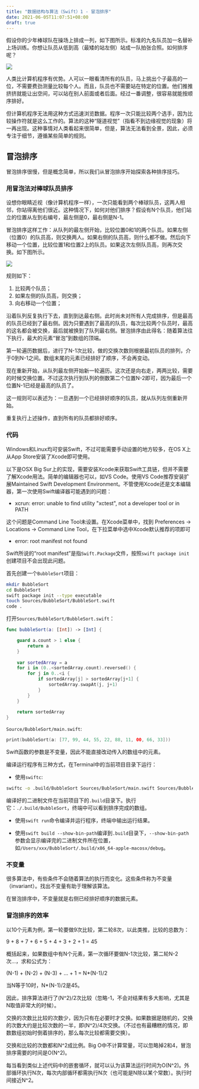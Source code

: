 ```yaml
---
title: "数据结构与算法（Swift）1 - 冒泡排序"
date: 2021-06-05T11:07:51+08:00
draft: true
---
```


假设你的少年棒球队在操场上排成一列，如下图所示。标准的九名队员加一名替补上场训练。你想让队员从低到高（最矮的站左侧）站成一队拍张合照。如何排序呢？

![](/simple-sorting-illustration.png)

人类比计算机程序有优势。人可以一眼看清所有的队员，马上挑出个子最高的一位，不需要费劲测量比较每个人。而且，队员也不需要站在特定的位置。他们推推挤挤就能让出空间，可以站在别人前面或者后面。经过一番调整，很容易就能按顺序排好。

但计算机程序无法用这种方式迅速浏览数据。程序一次只能比较两个选手，因为比较操作符就是这么工作的。算法的这种“隧道视觉”（指看不到边缘视觉的现象）将一再出现。这种事情对人类看起来很简单，但是，算法无法看到全景，因此，必须专注于细节，遵循某些简单的规则。

## 冒泡排序

冒泡排序很慢，但是概念简单，所以我们从冒泡排序开始探索各种排序技巧。

### 用冒泡法对棒球队员排序

设想你眼睛近视（像计算机程序一样），一次只能看到两个棒球队员，这两人相邻，你站得离他们很近。这种情况下，如何对他们排序？假设有N个队员，他们站立的位置从左到右编号，最左侧是0，最右侧是N-1。

冒泡排序这样工作：从队列的最左侧开始，比较位置0和1的两个队员。如果左侧（位置0）的队员高，则交换两人。如果右侧的队员高，则什么都不做。然后向下移动一个位置，比较位置1和位置2上的队员。如果这次左侧队员高，则再次交换。如下图所示。

![](/simple-sorting-swap.png)

规则如下：

1. 比较两个队员；
2. 如果左侧的队员高，则交换；
3. 向右移动一个位置；

沿着队列反复执行下去，直到到达最右侧。此时尚未对所有人完成排序，但是最高的队员已经到了最右侧。因为只要遇到了最高的队员，每次比较两个队员时，最高的这名都会被交换，最后就被换到了队列最右侧。冒泡排序由此得名：随着算法往下执行，最大的元素“冒泡”到数组的顶端。

第一轮遍历数据后，进行了N-1次比较，做的交换次数则根据最初队员的排列，介于0到N-1之间。数组末尾的元素已经排好了顺序，不会再变动。

现在重新开始，从队列最左侧开始新一轮遍历。这次还是向右走，两两比较，需要的时候交换位置。不过这次执行到队列的倒数第二个位置N-2即可，因为最后一个位置N-1已经是最高的队员了。

这一规则可以表述为：一旦遇到一个已经排好顺序的队员，就从队列左侧重新开始。

重复执行上述操作，直到所有的队员都排好顺序。

### 代码

Windows和Linux均可安装Swift，不过可能需要手动设置的地方较多，在OS X上从App Store安装了Xcode即可使用。

以下是OSX Big Sur上的实现，需要安装Xcode来获取Swift工具链，但并不需要了解Xcode用法。简单的编辑器也可以，如VS Code。使用VS Code推荐安装扩展Maintained Swift Development Environment。不管使用Xcode还是文本编辑器，第一次使用Swift编译器可能遇到的问题：

* xcrun: error: unable to find utility "xctest", not a developer tool or in PATH

这个问题是Command Line Tool未设置。在Xcode菜单中，找到 Preferences -> Locations -> Command Line Tool，在下拉菜单中选中Xcode默认推荐的项即可

* error: root manifest not found

Swift所说的“root manifest”是指`Swift.Package`文件，按照`swift package init`创建项目不会出现此问题。

首先创建一个`BubbleSort`项目：

```sh
mkdir BubbleSort
cd BubbleSort
swift package init --type executable
touch Sources/BubbleSort/BubbleSort.swift
code .
```

打开`Sources/BubbleSort/BubbleSort.swift`：

```swift
func bubbleSort(a: [Int]) -> [Int] {

    guard a.count > 1 else {
        return a
    }
    
    var sortedArray = a
    for i in (0..<sortedArray.count).reversed() {
        for j in 0..<i {
            if sortedArray[j] > sortedArray[j+1] {
                sortedArray.swapAt(j, j+1)
            }
        }
    }
    
    return sortedArray
}
```

`Source/BubbleSort/main.swift`:

```swift
print(bubbleSort(a: [77, 99, 44, 55, 22, 88, 11, 00, 66, 33]))
```

Swift函数的参数是不变量，因此不能直接改动传入的数组中的元素。

编译运行程序有三种方式，在Terminal中的当前项目目录下运行：

* 使用`swiftc`:

```sh
swiftc -o .build/BubbleSort Sources/BubleSort/main.swift Sources/BubbleSort/BubbleSort.swift
```

编译好的二进制文件在当前项目下的`.build`目录下。执行它：`./.build/BubbleSort`，终端中可以看到排序完成的数组。

* 使用`swift run`命令编译并运行程序，终端中输出运行结果。

* 使用`swift build --show-bin-path`编译到`.build`目录下，`--show-bin-path`参数会显示编译完的二进制文件所在位置，如`/Users/xxx/BubbleSort/.build/x86_64-apple-macosx/debug`。

### 不变量

很多算法中，有些条件不会随着算法的执行而变化。这些条件称为不变量（invariant）。找出不变量有助于理解该算法。

在冒泡排序中，不变量就是右侧已经排好顺序的数据元素。

### 冒泡排序的效率

以10个元素为例，第一轮要做9次比较，第二轮8次，以此类推，比较的总数为：

9 + 8 + 7 + 6 + 5 + 4 + 3 + 2 + 1 = 45

概括起来，如果数组中有N个元素，第一次循环要做N-1次比较，第二轮N-2次...，求和公式为：

(N-1) + (N-2) + (N-3) + ... + 1 = N*(N-1)/2

当N等于10时，N*(N-1)/2是45。

因此，排序算法进行了(N^2)/2次比较（忽略-1，不会对结果有多大影响，尤其是N取值非常大的时候）。

交换的次数比比较的次数少，因为只有在必要时才交换。如果数据是随机的，交换的次数大约是比较次数的一半，即(N^2)/4次交换。（不过也有最糟糕的情况，即数数组初始时倒着排序的，那么每次比较都需要交换）。

交换和比较的次数都和N^2成比例。Big O中不计算常量，可以忽略掉2和4，冒泡排序需要的时间是O(N^2)。

每当看到类似上述代码中的嵌套循环，就可以认为该算法运行时间为O(N^2)。外部循环执行N次，每次内部循环都需执行N次（也可能是N除以某个常数）。执行时间接近N^2。
